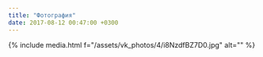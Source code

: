 ```yaml
---
title: "Фотография"
date: 2017-08-12 00:47:00 +0300
---
```



{% include media.html f="/assets/vk_photos/4/i8NzdfBZ7D0.jpg" alt="" %}
